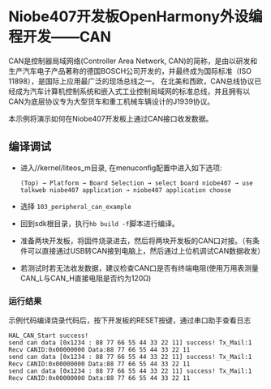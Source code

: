 # Niobe407开发板OpenHarmony外设编程开发——CAN
CAN是控制器局域网络(Controller Area Network, CAN)的简称，是由以研发和生产汽车电子产品著称的德国BOSCH公司开发的，并最终成为国际标准（ISO 11898），是国际上应用最广泛的现场总线之一。 在北美和西欧，CAN总线协议已经成为汽车计算机控制系统和嵌入式工业控制局域网的标准总线，并且拥有以CAN为底层协议专为大型货车和重工机械车辆设计的J1939协议。

本示例将演示如何在Niobe407开发板上通过CAN接口收发数据。


## 编译调试
- 进入//kernel/liteos_m目录, 在menuconfig配置中进入如下选项:

     `(Top) → Platform → Board Selection → select board niobe407 → use talkweb niobe407 application → niobe407 application choose`

- 选择 `103_peripheral_can_example`

- 回到sdk根目录，执行`hb build -f`脚本进行编译。

- 准备两块开发板，将固件烧录进去，然后将两块开发板的CAN口对接。（有条件可以直接通过USB转CAN接到电脑上，然后通过上位机调试CAN数据收发）

- 若测试时若无法收发数据，建议检查CAN口是否有终端电阻(使用万用表测量CAN_L与CAN_H直接电阻是否约为120Ω)

### 运行结果

示例代码编译烧录代码后，按下开发板的RESET按键，通过串口助手查看日志
```
HAL_CAN_Start success!
send can data [0x1234 : 88 77 66 55 44 33 22 11] success! Tx_Mail:1
Recv CANID:0x00000000 Data:88 77 66 55 44 33 22 11 
send can data [0x1234 : 88 77 66 55 44 33 22 11] success! Tx_Mail:1
Recv CANID:0x00000000 Data:88 77 66 55 44 33 22 11 
send can data [0x1234 : 88 77 66 55 44 33 22 11] success! Tx_Mail:1
Recv CANID:0x00000000 Data:88 77 66 55 44 33 22 11 
```